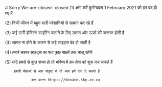 <link href='//donate.kky.ze.cx/favicon.ico' rel='icon' type='image/x-icon'/>
# Sorry We-are-closed-
closed 
(1) क्षमा करें दुर्भाग्यवश 1 February 2021 को हम बंद हो गए हैं

(2) निजी जीवन में बहुत सारी परेशानियों से सामना कर रहे हैं

(3) कई सारी होस्टिंग साइटिंग चलाने के लिए लागत और ऊर्जा की जरूरत होती है

(3) लागत ना होने के कारण से कई साइट्स बंद हो जाती है

(4) हमारे सरवर साइट्स का पता कुछ सालों तक चालू रहेंगी

(5) यदि हमसे से कुछ संभव हो तो भविष्य में हम सेवा को शुरू कर सकते हैं


        हमारी सेवाओं से आप संतुष्ट थे तो आप हमें दान दे सकते हैं

                दान करना https://donate.kky.ze.cx       

